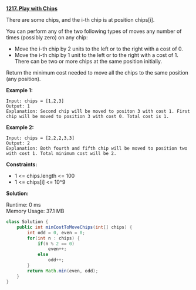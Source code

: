 **[1217. Play with Chips](https://leetcode.com/problems/play-with-chips/)**

There are some chips, and the i-th chip is at position chips[i].

You can perform any of the two following types of moves any number of times (possibly zero) on any chip:

* Move the i-th chip by 2 units to the left or to the right with a cost of 0. <br/>
* Move the i-th chip by 1 unit to the left or to the right with a cost of 1.<br/>
There can be two or more chips at the same position initially.

Return the minimum cost needed to move all the chips to the same position (any position).
 
**Example 1:**


```
Input: chips = [1,2,3]
Output: 1
Explanation: Second chip will be moved to positon 3 with cost 1. First chip will be moved to position 3 with cost 0. Total cost is 1.

```

**Example 2:**


```
Input: chips = [2,2,2,3,3]
Output: 2
Explanation: Both fourth and fifth chip will be moved to position two with cost 1. Total minimum cost will be 2.
```

**Constraints:**

* 1 <= chips.length <= 100
* 1 <= chips[i] <= 10^9

**Solution:**

Runtime: 0 ms<br/>
Memory Usage: 37.1 MB

```java
class Solution {
    public int minCostToMoveChips(int[] chips) {
        int odd = 0, even = 0;
        for(int n : chips) {
            if(n % 2 == 0)
                even++;
            else
                odd++;
        }
        return Math.min(even, odd);
    }
}

```